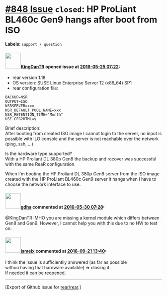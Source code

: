 [\#848 Issue](https://github.com/rear/rear/issues/848) `closed`: HP ProLiant BL460c Gen9 hangs after boot from ISO
==================================================================================================================

**Labels**: `support / question`

#### <img src="https://avatars.githubusercontent.com/u/15889114?v=4" width="50">[KingDanTR](https://github.com/KingDanTR) opened issue at [2016-05-25 07:22](https://github.com/rear/rear/issues/848):

-   rear version 1.18
-   OS version: SUSE Linux Enterprise Server 12 (x86\_64) SP1
-   rear configuration file:

<!-- -->

    BACKUP=NSR
    OUTPUT=ISO
    NSRSERVER=xxx
    NSR_DEFAULT_POOL_NAME=xxx
    NSR_RETENTION_TIME="Month"
    USE_CFG2HTML=y

Brief description:  
After booting from created ISO image I cannot login to the server, no
input is possible with ILO console and the server is not reachable over
the network (ping, ssh, ...)

Is the hardware type supported?  
With a HP Proliant DL 380p Gen8 the backup and recover was successful
with the same ReaR configuration.

When I'm booting the HP Proliant DL 380p Gen8 server from the ISO image
created with the HP ProLiant BL460c Gen9 server it hangs when I have to
choose the network interface to use.

#### <img src="https://avatars.githubusercontent.com/u/888633?u=cdaeb31efcc0048d3619651aa18dd4b76e636b21&v=4" width="50">[gdha](https://github.com/gdha) commented at [2016-05-30 07:28](https://github.com/rear/rear/issues/848#issuecomment-222429531):

@KingDanTR IMHO you are missing a kernel module which differs between
Gen8 and Gen9. However, I cannot help you with this due to no HW to test
on.

#### <img src="https://avatars.githubusercontent.com/u/1788608?u=925fc54e2ce01551392622446ece427f51e2f0ce&v=4" width="50">[jsmeix](https://github.com/jsmeix) commented at [2016-09-21 13:40](https://github.com/rear/rear/issues/848#issuecomment-248615504):

I think the issue is sufficientliy answered (as far as possible  
withou having that hardware available) =&gt; closing it.  
If needed it can be reopened.

------------------------------------------------------------------------

\[Export of Github issue for
[rear/rear](https://github.com/rear/rear).\]
